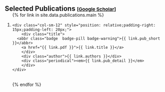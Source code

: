 <h2 id="publications" style="margin: 30px 0px -15px;">Selected Publications <temp style="font-size:15px;">[</temp><a href="https://scholar.google.com/citations?hl=en&user=GzBuFCAAAAAJ&view_op=list_works&sortby=pubdate" target="_blank" style="font-size:15px;">Google Scholar</a><temp style="font-size:15px;">]</temp></h2>


<div class="publications">
<ol class="bibliography">

{% for link in site.data.publications.main %}

<li>
  <div class="pub-row">
    
    <div class="col-sm-12" style="position: relative;padding-right: 15px;padding-left: 20px;">
        <div class="title">
      <abbr class="badge  badge-pill badge-warning">{{ link.pub_short }}</abbr>
        <a href="{{ link.pdf }}">{{ link.title }}</a>
        </div>
        <div class="author">{{ link.authors }}</div>
        <div class="periodical"><em>{{ link.pub_detail }}</em>
        </div>
    </div>
  </div>
</li>
<br>
{% endfor %}


